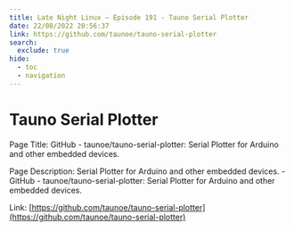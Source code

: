 ```yaml
---
title: Late Night Linux – Episode 191 - Tauno Serial Plotter
date: 22/08/2022 20:56:37
link: https://github.com/taunoe/tauno-serial-plotter
search:
  exclude: true
hide:
  - toc
  - navigation
---
```


# Tauno Serial Plotter

Page Title: GitHub - taunoe/tauno-serial-plotter: Serial Plotter for Arduino and other embedded devices.

Page Description: Serial Plotter for Arduino and other embedded devices. - GitHub - taunoe/tauno-serial-plotter: Serial Plotter for Arduino and other embedded devices. 

Link: [https://github.com/taunoe/tauno-serial-plotter](https://github.com/taunoe/tauno-serial-plotter)